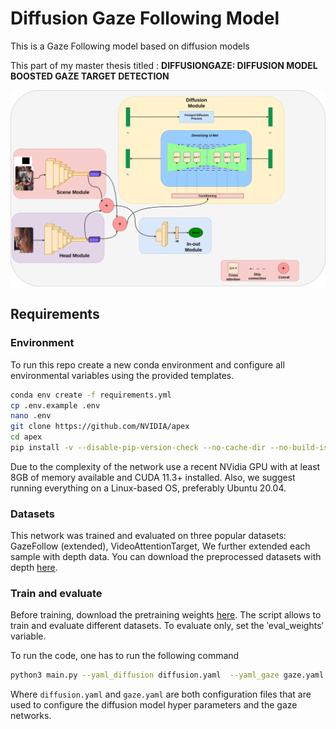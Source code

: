 

# Diffusion Gaze Following Model

This is a Gaze Following model based on diffusion models

This part of my master thesis titled : **DIFFUSIONGAZE: DIFFUSION MODEL BOOSTED GAZE TARGET DETECTION**



![vgg](assets/no_depth.png)

## Requirements

### Environment

To run this repo create a new conda environment and configure all environmental variables using the provided templates.

```bash
conda env create -f requirements.yml
cp .env.example .env
nano .env
git clone https://github.com/NVIDIA/apex
cd apex
pip install -v --disable-pip-version-check --no-cache-dir --no-build-isolation --config-settings "--build-option=--cpp_ext" --config-settings "--build-option=--cuda_ext" ./
```

Due to the complexity of the network use a recent NVidia GPU with at least 8GB of memory available and CUDA 11.3+ installed. Also, we suggest running everything on a Linux-based OS, preferably Ubuntu 20.04.

### Datasets

This network was trained and evaluated on three popular datasets: GazeFollow (extended), VideoAttentionTarget,  We further extended each sample with depth data. You can download the preprocessed datasets with depth [here](https://www.dropbox.com/sh/8o3h1gp6ufgotr3/AACWT7DnXRG8NlzxvqNe3UB5a?dl=1).

### Train and evaluate

Before training, download the pretraining weights [here](https://www.dropbox.com/s/l3xo4h7nghef3m5/init_weights.pt?dl=0).
The script allows to train and evaluate different datasets.
To evaluate only, set the ‵eval_weights‵ variable.

To run the code, one has to run the following command

```bash
python3 main.py --yaml_diffusion diffusion.yaml  --yaml_gaze gaze.yaml --tag name_run
```

Where `diffusion.yaml` and `gaze.yaml` are both configuration files that are used to configure the diffusion model hyper parameters and the gaze networks.

